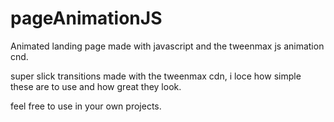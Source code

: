 # pageAnimationJS
Animated landing page made with javascript and the tweenmax js animation cnd.


super slick transitions made with the tweenmax cdn, i loce how simple these are to use and how great they look. 

feel free to use in your own projects.

